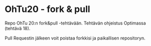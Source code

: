 # OhTu20 - fork & pull

Repo OhTu 20:n fork&amp;pull -tehtävään. Tehtävän ohjeistus Optimassa (tehtävä 18). 

Pull Requestin jälkeen voit poistaa forkkisi ja paikallisen repositoryn.
